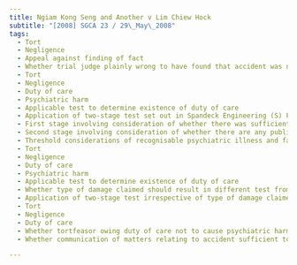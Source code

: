 ```yaml
---
title: Ngiam Kong Seng and Another v Lim Chiew Hock 
subtitle: "[2008] SGCA 23 / 29\_May\_2008"
tags:
  - Tort
  - Negligence
  - Appeal against finding of fact
  - Whether trial judge plainly wrong to have found that accident was not caused by tortfeasor
  - Tort
  - Negligence
  - Duty of care
  - Psychiatric harm
  - Applicable test to determine existence of duty of care
  - Application of two-stage test set out in Spandeck Engineering (S) Pte Ltd v Defence Science & Technology Agency
  - First stage involving consideration of whether there was sufficient legal proximity with three factors set out by Lord Wilberforce in McLoughlin v O\'Brian playing important role
  - Second stage involving consideration of whether there are any public policy factors militating against the court imposing duty of care
  - Threshold considerations of recognisable psychiatric illness and factual foreseeability
  - Tort
  - Negligence
  - Duty of care
  - Psychiatric harm
  - Applicable test to determine existence of duty of care
  - Whether type of damage claimed should result in different test from two-stage test set out in Spandeck Engineering (S) Pte Ltd v Defence Science & Technology Agency
  - Application of two-stage test irrespective of type of damage claimed
  - Tort
  - Negligence
  - Duty of care
  - Whether tortfeasor owing duty of care not to cause psychiatric harm
  - Whether communication of matters relating to accident sufficient to found duty of care

---
```


